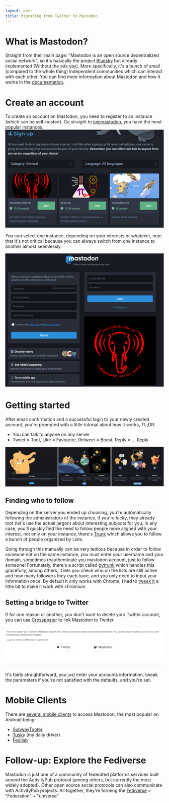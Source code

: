 ```yaml
---
layout: post
title: Migrating from Twitter to Mastodon
---
```

# What is Mastodon?
Straight from their main page: "Mastodon is an open source decentralized social network", 
so it's basically the project [Bluesky](https://twitter.com/bluesky) but already implemented 
(Without the ads yay). More specifically, it's a bunch of small (compared to the whole thing) independent 
communities which can interact with each other. You can find more information about Mastodon and 
how it works in the [documentation](https://docs.joinmastodon.org/).

# Create an account
To create an account on Mastodon, you need to register to an instance (which can be self-hosted). 
Go straight to [joinmastodon](https://joinmastodon.org/), you have the most popular instances, 
![Mastodon Most Popular Instances](../images/joinmastodon.png)

You can select one instance, depending on your interests or whatever, note that it's not 
critical because you can always switch from one instance to another almost seemlessly.

![Sign up Mastodon](../images/signup-mastodon.png)

# Getting started 
After email confirmation and a successful login to your newly created account, you're 
prompted with a little tutorial about how it works, TL;DR:

- You can talk to anyone on any server
- Tweet = Toot, Like = Favourite, Retweet = Boost, Reply = ... Reply

![Mastodon Tutorial](../images/mastodon-tutorial.jpg)

## Finding who to follow
Depending on the server you ended up choosing, you're automatically following the 
administrators of the instance, if you're lucky, they already toot (let's use the 
actual jargon) about interesting subjects for you, In any case, you'll quickly find 
the need to follow people more aligned with your interest, not only on your instance, 
there's [Trunk](https://communitywiki.org/trunk) which allows you to follow a bunch 
of people organized by Lists.

Going through this manually can be very tedious because in order to follow someone not 
on the same instance, you must enter your username and your domain, sometimes 
reauthenticate you mastodon account, just to follow someone! Fortunately, there's a 
script called [pytrunk](https://github.com/lots-of-things/pytrunk) which handles this 
gracefully, among others, it lets you check who on the lists are still active and how 
many followers they each have, and you only need to input your information once. By 
default it only works with Chrome, I had to [tweak it](https://github.com/RMPR/pytrunk)
a little bit to make it work with chromium.

## Setting a bridge to Twitter
If for one reason or another, you don't want to delete your Twitter account, you can 
use [Crossposter](https://crossposter.masto.donte.com.br/) to link Mastodon to Twitter

![Crossposter Mastodon to Twitter](../images/crossposter-mastodon-twitter.png)

It's fairly straightforward, you just enter your accounts information, tweak the parameters 
if you're not satisfied with the defaults, and you're set.


# Mobile Clients
There are [several mobile clients](https://joinmastodon.org/apps) to access Mastodon, the 
most popular on Android being:
- [SubwayTooter](https://github.com/tateisu/SubwayTooter)
- [Tusky](https://github.com/tuskyapp/Tusky) (my daily driver)
- [Fedilab](https://github.com/stom79/Fedilab)

# Follow-up: Explore the Fediverse
Mastodon is just one of a community of federated platforms services built around the
ActivityPub protocol (among others, but currently the most widely adopted). Other open source 
social protocols can also communicate with ActivityPub projects. All together, they're 
forming the [Fediverse](https://fediverse.party/) = "Federation" + "universe"

